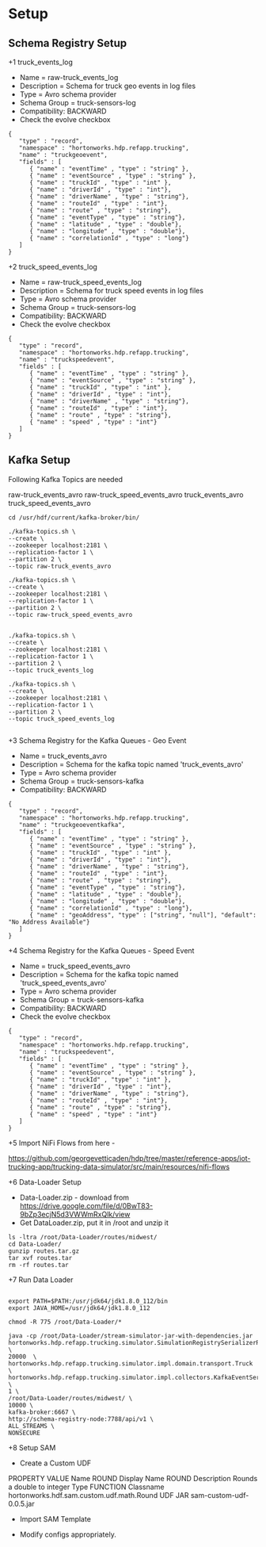 
# Setup 

## Schema Registry Setup 


+1 truck_events_log

* Name = raw-truck_events_log
* Description = Schema for truck geo events in log files
* Type = Avro schema provider
* Schema Group = truck-sensors-log
* Compatibility: BACKWARD
* Check the evolve checkbox

```
{
   "type" : "record",
   "namespace" : "hortonworks.hdp.refapp.trucking",
   "name" : "truckgeoevent",
   "fields" : [
      { "name" : "eventTime" , "type" : "string" },
      { "name" : "eventSource" , "type" : "string" },
      { "name" : "truckId" , "type" : "int" },
      { "name" : "driverId" , "type" : "int"},
      { "name" : "driverName" , "type" : "string"},
      { "name" : "routeId" , "type" : "int"},
      { "name" : "route" , "type" : "string"},
      { "name" : "eventType" , "type" : "string"},
      { "name" : "latitude" , "type" : "double"},
      { "name" : "longitude" , "type" : "double"},
      { "name" : "correlationId" , "type" : "long"}
   ]
}
```


+2 truck_speed_events_log

* Name = raw-truck_speed_events_log
* Description = Schema for truck speed events in log files 
* Type = Avro schema provider
* Schema Group = truck-sensors-log
* Compatibility: BACKWARD
* Check the evolve checkbox
```
{
   "type" : "record",
   "namespace" : "hortonworks.hdp.refapp.trucking",
   "name" : "truckspeedevent",
   "fields" : [
      { "name" : "eventTime" , "type" : "string" },
      { "name" : "eventSource" , "type" : "string" },
      { "name" : "truckId" , "type" : "int" },
      { "name" : "driverId" , "type" : "int"},
      { "name" : "driverName" , "type" : "string"},
      { "name" : "routeId" , "type" : "int"},
      { "name" : "route" , "type" : "string"},
      { "name" : "speed" , "type" : "int"}
   ]
}
```


## Kafka Setup 

Following Kafka Topics are needed 

raw-truck_events_avro
raw-truck_speed_events_avro
truck_events_avro
truck_speed_events_avro

```
cd /usr/hdf/current/kafka-broker/bin/

./kafka-topics.sh \
--create \
--zookeeper localhost:2181 \
--replication-factor 1 \
--partition 2 \
--topic raw-truck_events_avro

./kafka-topics.sh \
--create \
--zookeeper localhost:2181 \
--replication-factor 1 \
--partition 2 \
--topic raw-truck_speed_events_avro


./kafka-topics.sh \
--create \
--zookeeper localhost:2181 \
--replication-factor 1 \
--partition 2 \
--topic truck_events_log

./kafka-topics.sh \
--create \
--zookeeper localhost:2181 \
--replication-factor 1 \
--partition 2 \
--topic truck_speed_events_log


```


+3 Schema Registry for the Kafka Queues - Geo Event 


* Name = truck_events_avro
* Description = Schema for the kafka topic named 'truck_events_avro'
* Type = Avro schema provider
* Schema Group = truck-sensors-kafka
* Compatibility: BACKWARD


```
{
   "type" : "record",
   "namespace" : "hortonworks.hdp.refapp.trucking",
   "name" : "truckgeoeventkafka",
   "fields" : [
      { "name" : "eventTime" , "type" : "string" },
      { "name" : "eventSource" , "type" : "string" },
      { "name" : "truckId" , "type" : "int" },
      { "name" : "driverId" , "type" : "int"},
      { "name" : "driverName" , "type" : "string"},
      { "name" : "routeId" , "type" : "int"},
      { "name" : "route" , "type" : "string"},
      { "name" : "eventType" , "type" : "string"},
      { "name" : "latitude" , "type" : "double"},
      { "name" : "longitude" , "type" : "double"},
      { "name" : "correlationId" , "type" : "long"},
      { "name" : "geoAddress", "type" : ["string", "null"], "default": "No Address Available"}
   ]
}
```



+4 Schema Registry for the Kafka Queues - Speed Event 

* Name = truck_speed_events_avro
* Description = Schema for the kafka topic named 'truck_speed_events_avro'
* Type = Avro schema provider
* Schema Group = truck-sensors-kafka
* Compatibility: BACKWARD
* Check the evolve checkbox

```
{
   "type" : "record",
   "namespace" : "hortonworks.hdp.refapp.trucking",
   "name" : "truckspeedevent",
   "fields" : [
      { "name" : "eventTime" , "type" : "string" },
      { "name" : "eventSource" , "type" : "string" },
      { "name" : "truckId" , "type" : "int" },
      { "name" : "driverId" , "type" : "int"},
      { "name" : "driverName" , "type" : "string"},
      { "name" : "routeId" , "type" : "int"},
      { "name" : "route" , "type" : "string"},
      { "name" : "speed" , "type" : "int"}
   ]
}
```



+5 Import NiFi Flows from here - 

https://github.com/georgevetticaden/hdp/tree/master/reference-apps/iot-trucking-app/trucking-data-simulator/src/main/resources/nifi-flows


+6 Data-Loader Setup

* Data-Loader.zip - download from  https://drive.google.com/file/d/0BwT83-9bZp3ecjN5d3VWWmRxQlk/view
* Get DataLoader.zip, put it in /root and unzip it
```
ls -ltra /root/Data-Loader/routes/midwest/
cd Data-Loader/
gunzip routes.tar.gz 
tar xvf routes.tar 
rm -rf routes.tar

```



+7 Run Data Loader 

```

export PATH=$PATH:/usr/jdk64/jdk1.8.0_112/bin
export JAVA_HOME=/usr/jdk64/jdk1.8.0_112

chmod -R 775 /root/Data-Loader/*

java -cp /root/Data-Loader/stream-simulator-jar-with-dependencies.jar  hortonworks.hdp.refapp.trucking.simulator.SimulationRegistrySerializerRunnerApp \
20000  \
hortonworks.hdp.refapp.trucking.simulator.impl.domain.transport.Truck \
hortonworks.hdp.refapp.trucking.simulator.impl.collectors.KafkaEventSerializedWithRegistryCollector \
1 \
/root/Data-Loader/routes/midwest/ \
10000 \
kafka-broker:6667 \
http://schema-registry-node:7788/api/v1 \
ALL_STREAMS \
NONSECURE

```


+8 Setup SAM 

* Create a Custom UDF 

PROPERTY	VALUE
Name	ROUND
Display Name	ROUND
Description	Rounds a double to integer
Type	FUNCTION
Classname	hortonworks.hdf.sam.custom.udf.math.Round
UDF JAR	sam-custom-udf-0.0.5.jar

* Import SAM Template

* Modify configs appropriately. 
